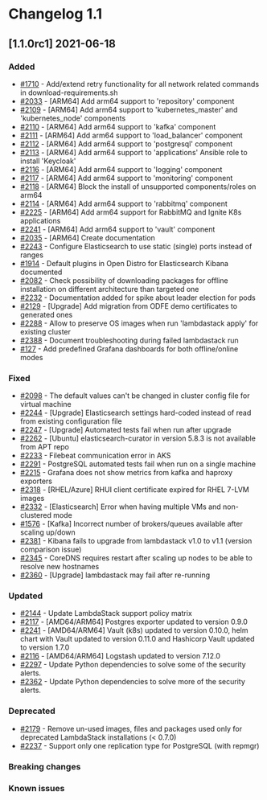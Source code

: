 # Changelog 1.1

## [1.1.0rc1] 2021-06-18

### Added

- [#1710](https://github.com/lambdastack/lambdastack/issues/1710) - Add/extend retry functionality for all network related commands in download-requirements.sh
- [#2033](https://github.com/lambdastack/lambdastack/issues/2033) - [ARM64] Add arm64 support to 'repository' component
- [#2109](https://github.com/lambdastack/lambdastack/issues/2109) - [ARM64] Add arm64 support to 'kubernetes_master' and 'kubernetes_node' components
- [#2110](https://github.com/lambdastack/lambdastack/issues/2111) - [ARM64] Add arm64 support to 'kafka' component
- [#2111](https://github.com/lambdastack/lambdastack/issues/2111) - [ARM64] Add arm64 support to 'load_balancer' component
- [#2112](https://github.com/lambdastack/lambdastack/issues/2112) - [ARM64] Add arm64 support to 'postgresql' component
- [#2113](https://github.com/lambdastack/lambdastack/issues/2113) - [ARM64] Add arm64 support to 'applications' Ansible role to install 'Keycloak'
- [#2116](https://github.com/lambdastack/lambdastack/issues/2116) - [ARM64] Add arm64 support to 'logging' component
- [#2117](https://github.com/lambdastack/lambdastack/issues/2117) - [ARM64] Add arm64 support to 'monitoring' component
- [#2118](https://github.com/lambdastack/lambdastack/issues/2118) - [ARM64] Block the install of unsupported components/roles on arm64
- [#2114](https://github.com/lambdastack/lambdastack/issues/2114) - [ARM64] Add arm64 support to 'rabbitmq' component
- [#2225](https://github.com/lambdastack/lambdastack/issues/2225) - [ARM64] Add arm64 support for RabbitMQ and Ignite K8s applications
- [#2241](https://github.com/lambdastack/lambdastack/issues/2241) - [ARM64] Add arm64 support to 'vault' component
- [#2035](https://github.com/lambdastack/lambdastack/issues/2035) - [ARM64] Create documentation
- [#2243](https://github.com/lambdastack/lambdastack/issues/2243) - Configure Elasticsearch to use static (single) ports instead of ranges
- [#1914](https://github.com/lambdastack/lambdastack/issues/1914) - Default plugins in Open Distro for Elasticsearch Kibana documented
- [#2082](https://github.com/lambdastack/lambdastack/issues/2082) - Check possibility of downloading packages for offline installation on different architecture than targeted one
- [#2232](https://github.com/lambdastack/lambdastack/issues/2232) - Documentation added for spike about leader election for pods
- [#2129](https://github.com/lambdastack/lambdastack/issues/2129) - [Upgrade] Add migration from ODFE demo certificates to generated ones
- [#2288](https://github.com/lambdastack/lambdastack/issues/2288) - Allow to preserve OS images when run 'lambdastack apply' for existing cluster
- [#2388](https://github.com/lambdastack/lambdastack/issues/2388) - Document troubleshooting during failed lambdastack run
- [#127](https://github.com/lambdastack/lambdastack/issues/127)   - Add predefined Grafana dashboards for both offline/online modes

### Fixed

- [#2098](https://github.com/lambdastack/lambdastack/issues/2098) - The default values can't be changed in cluster config file for virtual machine
- [#2244](https://github.com/lambdastack/lambdastack/issues/2244) - [Upgrade] Elasticsearch settings hard-coded instead of read from existing configuration file
- [#2247](https://github.com/lambdastack/lambdastack/issues/2247) - [Upgrade] Automated tests fail when run after upgrade
- [#2262](https://github.com/lambdastack/lambdastack/issues/2262) - [Ubuntu] elasticsearch-curator in version 5.8.3 is not available from APT repo
- [#2233](https://github.com/lambdastack/lambdastack/issues/2233) - Filebeat communication error in AKS
- [#2291](https://github.com/lambdastack/lambdastack/issues/2291) - PostgreSQL automated tests fail when run on a single machine
- [#2215](https://github.com/lambdastack/lambdastack/issues/2215) - Grafana does not show metrics from kafka and haproxy exporters
- [#2318](https://github.com/lambdastack/lambdastack/issues/2318) - [RHEL/Azure] RHUI client certificate expired for RHEL 7-LVM images
- [#2332](https://github.com/lambdastack/lambdastack/issues/2332) - [Elasticsearch] Error when having multiple VMs and non-clustered mode
- [#1576](https://github.com/lambdastack/lambdastack/issues/1576) - [Kafka] Incorrect number of brokers/queues available after scaling up/down
- [#2381](https://github.com/lambdastack/lambdastack/issues/2381) - Kibana fails to upgrade from lambdastack v1.0 to v1.1 (version comparison issue)
- [#2345](https://github.com/lambdastack/lambdastack/issues/2345) - CoreDNS requires restart after scaling up nodes to be able to resolve new hostnames
- [#2360](https://github.com/lambdastack/lambdastack/issues/2360) - [Upgrade] lambdastack may fail after re-running

### Updated

- [#2144](https://github.com/lambdastack/lambdastack/issues/2144) - Update LambdaStack support policy matrix
- [#2117](https://github.com/lambdastack/lambdastack/issues/2117) - [AMD64/ARM64] Postgres exporter updated to version 0.9.0
- [#2241](https://github.com/lambdastack/lambdastack/issues/2241) - [AMD64/ARM64] Vault (k8s) updated to version 0.10.0, helm chart with Vault updated to version 0.11.0 and Hashicorp Vault updated to version 1.7.0
- [#2116](https://github.com/lambdastack/lambdastack/issues/2116) - [AMD64/ARM64] Logstash updated to version 7.12.0
- [#2297](https://github.com/lambdastack/lambdastack/issues/2297) - Update Python dependencies to solve some of the security alerts.
- [#2362](https://github.com/lambdastack/lambdastack/issues/2362) - Update Python dependencies to solve more of the security alerts.

### Deprecated

- [#2179](https://github.com/lambdastack/lambdastack/issues/2179) - Remove un-used images, files and packages used only for deprecated LambdaStack installations (< 0.7.0)
- [#2237](https://github.com/lambdastack/lambdastack/issues/2237) - Support only one replication type for PostgreSQL (with repmgr)

### Breaking changes

### Known issues

